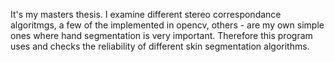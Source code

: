 It's my masters thesis. I examine different stereo correspondance algoritmgs, a few of the implemented in opencv, others - are my own simple ones where hand segmentation is very important. Therefore this program uses and checks the reliability of different skin segmentation algorithms.